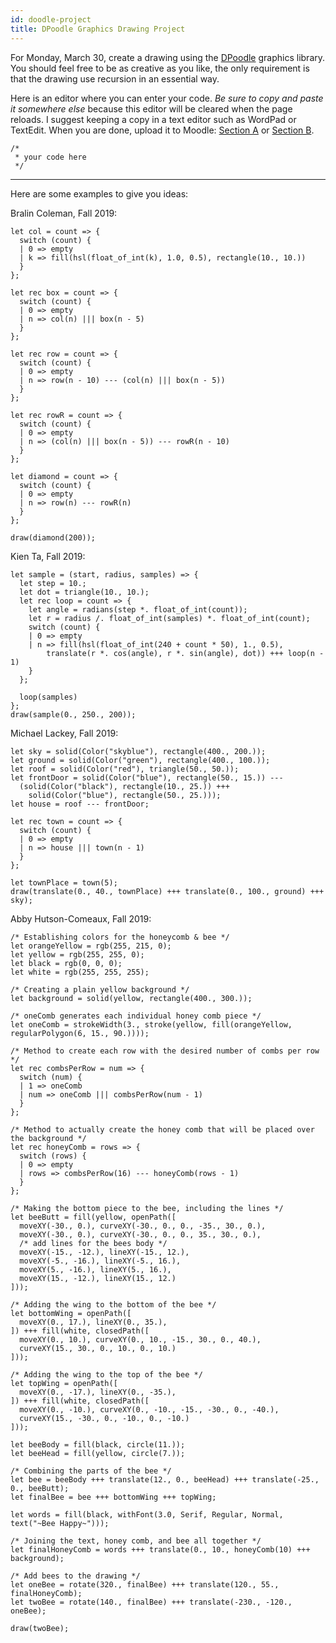 ```yaml
---
id: doodle-project
title: DPoodle Graphics Drawing Project
---
```


For Monday, March 30, create a drawing using the [DPoodle](doodle.md) graphics library. You should feel free to be as creative as you like, the only requirement is that the drawing use recursion in an essential way.

Here is an editor where you can enter your code. *Be sure to copy and paste it somewhere else* because this editor will be cleared when the page reloads. I suggest keeping a copy in a text editor such as WordPad or TextEdit. When you are done, upload it to Moodle: [Section A](https://moodle.depauw.edu/mod/assign/view.php?id=243021) or [Section B](https://moodle.depauw.edu/mod/assign/view.php?id=243023).

```reason edit
/*
 * your code here
 */
```

---

Here are some examples to give you ideas:

Bralin Coleman, Fall 2019:
```reason edit
let col = count => {
  switch (count) {
  | 0 => empty
  | k => fill(hsl(float_of_int(k), 1.0, 0.5), rectangle(10., 10.))
  }
};

let rec box = count => {
  switch (count) {
  | 0 => empty
  | n => col(n) ||| box(n - 5)
  }
};

let rec row = count => {
  switch (count) {
  | 0 => empty
  | n => row(n - 10) --- (col(n) ||| box(n - 5))
  }
};

let rec rowR = count => {
  switch (count) {
  | 0 => empty
  | n => (col(n) ||| box(n - 5)) --- rowR(n - 10)
  }
};

let diamond = count => {
  switch (count) {
  | 0 => empty
  | n => row(n) --- rowR(n)
  }
};

draw(diamond(200));
```

Kien Ta, Fall 2019:
```reason edit
let sample = (start, radius, samples) => {
  let step = 10.;
  let dot = triangle(10., 10.);
  let rec loop = count => {
    let angle = radians(step *. float_of_int(count));
    let r = radius /. float_of_int(samples) *. float_of_int(count); 
    switch (count) {
    | 0 => empty
    | n => fill(hsl(float_of_int(240 + count * 50), 1., 0.5),
        translate(r *. cos(angle), r *. sin(angle), dot)) +++ loop(n - 1)
    }
  };

  loop(samples)
};
draw(sample(0., 250., 200));
```

Michael Lackey, Fall 2019:
```reason edit
let sky = solid(Color("skyblue"), rectangle(400., 200.));
let ground = solid(Color("green"), rectangle(400., 100.));
let roof = solid(Color("red"), triangle(50., 50.));
let frontDoor = solid(Color("blue"), rectangle(50., 15.)) ---
  (solid(Color("black"), rectangle(10., 25.)) +++
    solid(Color("blue"), rectangle(50., 25.)));
let house = roof --- frontDoor;

let rec town = count => {
  switch (count) {
  | 0 => empty
  | n => house ||| town(n - 1)
  }
};

let townPlace = town(5);
draw(translate(0., 40., townPlace) +++ translate(0., 100., ground) +++ sky);
```

Abby Hutson-Comeaux, Fall 2019:
```reason edit
/* Establishing colors for the honeycomb & bee */
let orangeYellow = rgb(255, 215, 0);
let yellow = rgb(255, 255, 0);
let black = rgb(0, 0, 0);
let white = rgb(255, 255, 255);

/* Creating a plain yellow background */
let background = solid(yellow, rectangle(400., 300.));

/* oneComb generates each individual honey comb piece */
let oneComb = strokeWidth(3., stroke(yellow, fill(orangeYellow, regularPolygon(6, 15., 90.))));

/* Method to create each row with the desired number of combs per row */
let rec combsPerRow = num => {
  switch (num) { 
  | 1 => oneComb
  | num => oneComb ||| combsPerRow(num - 1)
  }
};

/* Method to actually create the honey comb that will be placed over the background */
let rec honeyComb = rows => {
  switch (rows) {
  | 0 => empty 
  | rows => combsPerRow(16) --- honeyComb(rows - 1)
  }
};

/* Making the bottom piece to the bee, including the lines */
let beeButt = fill(yellow, openPath([
  moveXY(-30., 0.), curveXY(-30., 0., 0., -35., 30., 0.),
  moveXY(-30., 0.), curveXY(-30., 0., 0., 35., 30., 0.),
  /* add lines for the bees body */
  moveXY(-15., -12.), lineXY(-15., 12.),
  moveXY(-5., -16.), lineXY(-5., 16.),
  moveXY(5., -16.), lineXY(5., 16.),
  moveXY(15., -12.), lineXY(15., 12.)
]));

/* Adding the wing to the bottom of the bee */
let bottomWing = openPath([
  moveXY(0., 17.), lineXY(0., 35.),
]) +++ fill(white, closedPath([
  moveXY(0., 10.), curveXY(0., 10., -15., 30., 0., 40.),
  curveXY(15., 30., 0., 10., 0., 10.)
]));

/* Adding the wing to the top of the bee */
let topWing = openPath([
  moveXY(0., -17.), lineXY(0., -35.),
]) +++ fill(white, closedPath([
  moveXY(0., -10.), curveXY(0., -10., -15., -30., 0., -40.),
  curveXY(15., -30., 0., -10., 0., -10.)
]));

let beeBody = fill(black, circle(11.));
let beeHead = fill(yellow, circle(7.));

/* Combining the parts of the bee */
let bee = beeBody +++ translate(12., 0., beeHead) +++ translate(-25., 0., beeButt);
let finalBee = bee +++ bottomWing +++ topWing;

let words = fill(black, withFont(3.0, Serif, Regular, Normal, text("~Bee Happy~")));

/* Joining the text, honey comb, and bee all together */
let finalHoneyComb = words +++ translate(0., 10., honeyComb(10) +++ background);

/* Add bees to the drawing */
let oneBee = rotate(320., finalBee) +++ translate(120., 55., finalHoneyComb);
let twoBee = rotate(140., finalBee) +++ translate(-230., -120., oneBee);

draw(twoBee);
```
